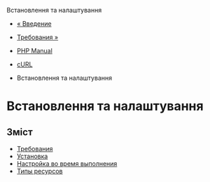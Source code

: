 Встановлення та налаштування

-   [« Введение](intro.curl.html)
    
-   [Требования »](curl.requirements.html)
    
-   [PHP Manual](index.html)
    
-   [cURL](book.curl.html)
    
-   Встановлення та налаштування
    

# Встановлення та налаштування

## Зміст

-   [Требования](curl.requirements.html)
-   [Установка](curl.installation.html)
-   [Настройка во время выполнения](curl.configuration.html)
-   [Типы ресурсов](curl.resources.html)